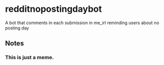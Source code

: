 # redditnopostingdaybot
A bot that comments in each submission in me_irl reminding users about no posting day

## Notes

### This is just a meme.
